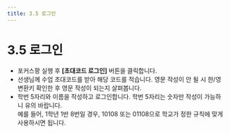 ```yaml
---
title: 3.5 로그인
---
```

# 3.5 로그인

* 포커스팡 실행 후 **\[초대코드 로그인]** 버튼을 클릭합니다.
* 선생님께 수업 초대코드를 받아 해당 코드를 적습니다. 
  영문 작성이 안 될 시 한/영 변환키 확인한 후 영문 작성이 되는지 살펴봅니다. 
* 학번 5자리와 이름을 작성하고 로그인합니다. 
  학번 5자리는 숫자만 작성이 가능하니 유의 바랍니다. \
  예를 들어, 1학년 1반 8번일 경우, 10108 또는 01108으로 학교가 정한 규칙에 맞게 사용하시면 됩니다.
